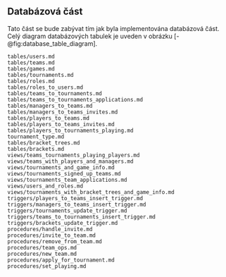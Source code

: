 
## Databázová část

Tato část se bude zabývat tím jak byla implementována databázová část.
Celý diagram databázových tabulek je uveden v obrázku [-@fig:database_table_diagram].

``` {.include}
tables/users.md
tables/teams.md
tables/games.md
tables/tournaments.md
tables/roles.md
tables/roles_to_users.md
tables/teams_to_tournaments.md
tables/teams_to_tournaments_applications.md
tables/managers_to_teams.md
tables/managers_to_teams_invites.md
tables/players_to_teams.md
tables/players_to_teams_invites.md
tables/players_to_tournaments_playing.md
tournament_type.md
tables/bracket_trees.md
tables/brackets.md
views/teams_tournaments_playing_players.md
views/teams_with_players_and_managers.md
views/tournaments_and_game_info.md
views/tournaments_signed_up_teams.md
views/tournaments_team_applications.md
views/users_and_roles.md
views/tournaments_with_bracket_trees_and_game_info.md
triggers/players_to_teams_insert_trigger.md
triggers/managers_to_teams_insert_trigger.md
triggers/tournaments_update_trigger.md
triggers/teams_to_tournaments_insert_trigger.md
triggers/brackets_update_trigger.md
procedures/handle_invite.md
procedures/invite_to_team.md
procedures/remove_from_team.md
procedures/team_ops.md
procedures/new_team.md
procedures/apply_for_tournament.md
procedures/set_playing.md
```
